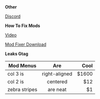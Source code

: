 **Other**

[Discord](https://discord.gg/2UUYmNFwgb "Discord")


**How To Fix Mods**

[Video](https://youtu.be/zhuyOIfqXsE "Video")

[Mod Fixer Download](https://cdn.discordapp.com/attachments/1054455393130139790/1054455538081071214/Managed.rar "Fix Mods")

**Leaks Gtag**

| Mod Menus        | Are           | Cool  |
| ------------- |:-------------:| -----:|
| col 3 is      | right-aligned | $1600 |
| col 2 is      | centered      |   $12 |
| zebra stripes | are neat      |    $1 |

